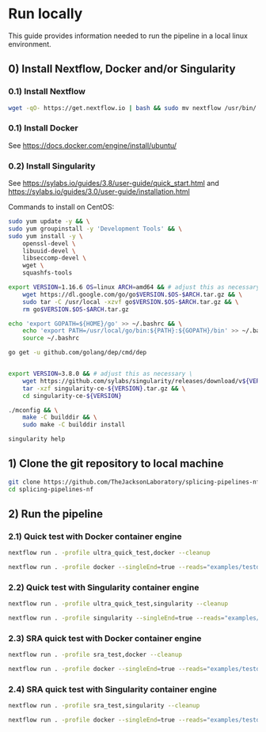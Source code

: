 # Run locally

This guide provides information needed to run the pipeline in a local linux environment.

## 0) Install Nextflow, Docker and/or Singularity

### 0.1) Install Nextflow
```bash
wget -qO- https://get.nextflow.io | bash && sudo mv nextflow /usr/bin/
```

### 0.1) Install Docker
See https://docs.docker.com/engine/install/ubuntu/


### 0.2) Install Singularity
See https://sylabs.io/guides/3.8/user-guide/quick_start.html and https://sylabs.io/guides/3.0/user-guide/installation.html

Commands to install on CentOS:
```bash
sudo yum update -y && \
sudo yum groupinstall -y 'Development Tools' && \
sudo yum install -y \
    openssl-devel \
    libuuid-devel \
    libseccomp-devel \
    wget \
    squashfs-tools

export VERSION=1.16.6 OS=linux ARCH=amd64 && # adjust this as necessary \
    wget https://dl.google.com/go/go$VERSION.$OS-$ARCH.tar.gz && \
    sudo tar -C /usr/local -xzvf go$VERSION.$OS-$ARCH.tar.gz && \
    rm go$VERSION.$OS-$ARCH.tar.gz

echo 'export GOPATH=${HOME}/go' >> ~/.bashrc && \
    echo 'export PATH=/usr/local/go/bin:${PATH}:${GOPATH}/bin' >> ~/.bashrc && \
    source ~/.bashrc

go get -u github.com/golang/dep/cmd/dep


export VERSION=3.8.0 && # adjust this as necessary \
    wget https://github.com/sylabs/singularity/releases/download/v${VERSION}/singularity-ce-${VERSION}.tar.gz && \
    tar -xzf singularity-ce-${VERSION}.tar.gz && \
    cd singularity-ce-${VERSION}

./mconfig && \
    make -C builddir && \
    sudo make -C builddir install

singularity help

```

## 1) Clone the git repository to local machine

```bash
git clone https://github.com/TheJacksonLaboratory/splicing-pipelines-nf
cd splicing-pipelines-nf

```

## 2) Run the pipeline

### 2.1) Quick test with Docker container engine
```bash
nextflow run . -profile ultra_quick_test,docker --cleanup
```

```bash
nextflow run . -profile docker --singleEnd=true --reads="examples/testdata/single_end/tiny_reads.csv" --gtf='https://lifebit-featured-datasets.s3-eu-west-1.amazonaws.com/projects/jax/splicing-pipelines-nf/genes.gtf' --star_index='https://lifebit-featured-datasets.s3-eu-west-1.amazonaws.com/projects/jax/splicing-pipelines-nf/star_2.7.9a_yeast_chr_I.tar.gz' --test=true --readlength=48 --overhang=100 --max_cpus=2 --max_memory='6.GB' --max_time='48.h'
```

### 2.2) Quick test with Singularity container engine

```bash
nextflow run . -profile ultra_quick_test,singularity --cleanup
```

```bash
nextflow run . -profile singularity --singleEnd=true --reads="examples/testdata/single_end/tiny_reads.csv" --gtf='https://lifebit-featured-datasets.s3-eu-west-1.amazonaws.com/projects/jax/splicing-pipelines-nf/genes.gtf' --star_index='https://lifebit-featured-datasets.s3-eu-west-1.amazonaws.com/projects/jax/splicing-pipelines-nf/star_2.7.9a_yeast_chr_I.tar.gz' --test=true --readlength=48 --overhang=100 --max_cpus=2 --max_memory='6.GB' --max_time='48.h'
```

### 2.3) SRA quick test with Docker container engine
```bash
nextflow run . -profile sra_test,docker --cleanup
```

```bash
nextflow run . -profile docker --singleEnd=true --reads="examples/testdata/sra/sra.csv" --download_from='FTP' --gtf='https://lifebit-featured-datasets.s3-eu-west-1.amazonaws.com/projects/jax/splicing-pipelines-nf/genes.gtf' --star_index='https://lifebit-featured-datasets.s3-eu-west-1.amazonaws.com/projects/jax/splicing-pipelines-nf/star_2.7.9a_yeast_chr_I.tar.gz' --test=true --readlength=500 --overhang=100 --max_cpus=2 --max_memory='6.GB' --max_time='48.h'
```

### 2.4) SRA quick test with Singularity container engine

```bash
nextflow run . -profile sra_test,singularity --cleanup
```

```bash
nextflow run . -profile docker --singleEnd=true --reads="examples/testdata/sra/sra.csv" --download_from='FTP' --gtf='https://lifebit-featured-datasets.s3-eu-west-1.amazonaws.com/projects/jax/splicing-pipelines-nf/genes.gtf' --star_index='https://lifebit-featured-datasets.s3-eu-west-1.amazonaws.com/projects/jax/splicing-pipelines-nf/star_2.7.9a_yeast_chr_I.tar.gz' --test=true --readlength=500 --overhang=100 --max_cpus=2 --max_memory='6.GB' --max_time='48.h'
```